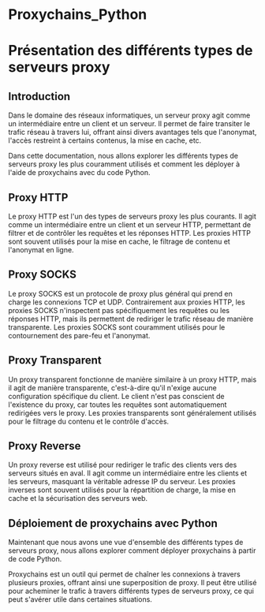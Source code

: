 # Proxychains_Python

# Présentation des différents types de serveurs proxy

## Introduction
Dans le domaine des réseaux informatiques, un serveur proxy agit comme un intermédiaire entre un client et un serveur. Il permet de faire transiter le trafic réseau à travers lui, offrant ainsi divers avantages tels que l'anonymat, l'accès restreint à certains contenus, la mise en cache, etc.

Dans cette documentation, nous allons explorer les différents types de serveurs proxy les plus couramment utilisés et comment les déployer à l'aide de proxychains avec du code Python.

## Proxy HTTP
Le proxy HTTP est l'un des types de serveurs proxy les plus courants. Il agit comme un intermédiaire entre un client et un serveur HTTP, permettant de filtrer et de contrôler les requêtes et les réponses HTTP. Les proxies HTTP sont souvent utilisés pour la mise en cache, le filtrage de contenu et l'anonymat en ligne.

## Proxy SOCKS
Le proxy SOCKS est un protocole de proxy plus général qui prend en charge les connexions TCP et UDP. Contrairement aux proxies HTTP, les proxies SOCKS n'inspectent pas spécifiquement les requêtes ou les réponses HTTP, mais ils permettent de rediriger le trafic réseau de manière transparente. Les proxies SOCKS sont couramment utilisés pour le contournement des pare-feu et l'anonymat.

## Proxy Transparent
Un proxy transparent fonctionne de manière similaire à un proxy HTTP, mais il agit de manière transparente, c'est-à-dire qu'il n'exige aucune configuration spécifique du client. Le client n'est pas conscient de l'existence du proxy, car toutes les requêtes sont automatiquement redirigées vers le proxy. Les proxies transparents sont généralement utilisés pour le filtrage du contenu et le contrôle d'accès.

## Proxy Reverse
Un proxy reverse est utilisé pour rediriger le trafic des clients vers des serveurs situés en aval. Il agit comme un intermédiaire entre les clients et les serveurs, masquant la véritable adresse IP du serveur. Les proxies inverses sont souvent utilisés pour la répartition de charge, la mise en cache et la sécurisation des serveurs web.

## Déploiement de proxychains avec Python
Maintenant que nous avons une vue d'ensemble des différents types de serveurs proxy, nous allons explorer comment déployer proxychains à partir de code Python.

Proxychains est un outil qui permet de chaîner les connexions à travers plusieurs proxies, offrant ainsi une superposition de proxy. Il peut être utilisé pour acheminer le trafic à travers différents types de serveurs proxy, ce qui peut s'avérer utile dans certaines situations.
